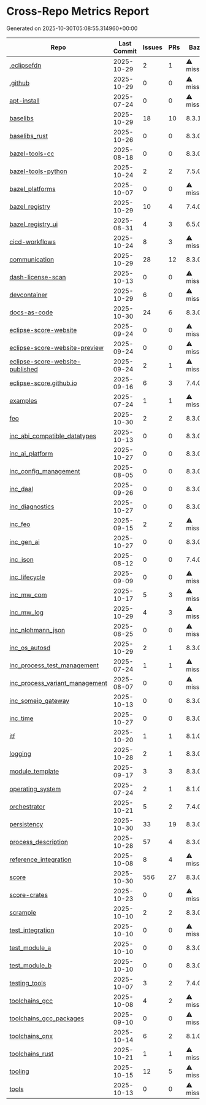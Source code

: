 # Cross-Repo Metrics Report

Generated on 2025-10-30T05:08:55.314960+00:00

| Repo |Last Commit | Issues | PRs | Bazel | Lint | CI | Test Coverage | Latest Release | Stars | Forks |
|------|------------|--------|-----|-------|------|----|---------------|----------------|-------|-------|
| [.eclipsefdn](https://github.com/eclipse-score/.eclipsefdn) | 2025-10-29 | 2 | 1 | ⚠️ missing | ❌ no | ✅ yes | ❌ no | - | 0 | 25 |
| [.github](https://github.com/eclipse-score/.github) | 2025-10-29 | 0 | 0 | ⚠️ missing | ❌ no | ✅ yes | ❌ no | - | 0 | 5 |
| [apt-install](https://github.com/eclipse-score/apt-install) | 2025-07-24 | 0 | 0 | ⚠️ missing | ❌ no | ✅ yes | ❌ no | - | 0 | 1 |
| [baselibs](https://github.com/eclipse-score/baselibs) | 2025-10-29 | 18 | 10 | 8.3.1 | ❌ no | ✅ yes | ❌ no | - | 17 | 28 |
| [baselibs_rust](https://github.com/eclipse-score/baselibs_rust) | 2025-10-26 | 0 | 0 | 8.3.0 | ❌ no | ✅ yes | ❌ no | - | 0 | 1 |
| [bazel-tools-cc](https://github.com/eclipse-score/bazel-tools-cc) | 2025-08-18 | 0 | 0 | 8.3.0 | ❌ no | ✅ yes | ❌ no | - | 0 | 2 |
| [bazel-tools-python](https://github.com/eclipse-score/bazel-tools-python) | 2025-10-24 | 2 | 2 | 7.5.0 | ✅ yes | ✅ yes | ❌ no | 2025-10-24 | 0 | 2 |
| [bazel_platforms](https://github.com/eclipse-score/bazel_platforms) | 2025-10-07 | 0 | 0 | ⚠️ missing | ❌ no | ❌ no | ❌ no | - | 1 | 4 |
| [bazel_registry](https://github.com/eclipse-score/bazel_registry) | 2025-10-29 | 10 | 4 | 7.4.0 | ❌ no | ✅ yes | ❌ no | - | 2 | 15 |
| [bazel_registry_ui](https://github.com/eclipse-score/bazel_registry_ui) | 2025-08-31 | 4 | 3 | 6.5.0 | ❌ no | ✅ yes | ❌ no | - | 0 | 2 |
| [cicd-workflows](https://github.com/eclipse-score/cicd-workflows) | 2025-10-24 | 8 | 3 | ⚠️ missing | ❌ no | ✅ yes | ❌ no | - | 0 | 5 |
| [communication](https://github.com/eclipse-score/communication) | 2025-10-29 | 28 | 12 | 8.3.0 | ❌ no | ✅ yes | ❌ no | - | 27 | 28 |
| [dash-license-scan](https://github.com/eclipse-score/dash-license-scan) | 2025-10-13 | 0 | 0 | ⚠️ missing | ❌ no | ❌ no | ❌ no | - | 0 | 1 |
| [devcontainer](https://github.com/eclipse-score/devcontainer) | 2025-10-29 | 6 | 0 | ⚠️ missing | ✅ yes | ✅ yes | ❌ no | - | 1 | 5 |
| [docs-as-code](https://github.com/eclipse-score/docs-as-code) | 2025-10-30 | 24 | 6 | 8.3.0 | ❌ no | ✅ yes | ❌ no | 2025-10-08 | 3 | 17 |
| [eclipse-score-website](https://github.com/eclipse-score/eclipse-score-website) | 2025-09-24 | 0 | 0 | ⚠️ missing | ❌ no | ✅ yes | ❌ no | - | 0 | 8 |
| [eclipse-score-website-preview](https://github.com/eclipse-score/eclipse-score-website-preview) | 2025-09-24 | 0 | 0 | ⚠️ missing | ❌ no | ❌ no | ❌ no | - | 0 | 1 |
| [eclipse-score-website-published](https://github.com/eclipse-score/eclipse-score-website-published) | 2025-09-24 | 2 | 1 | ⚠️ missing | ❌ no | ❌ no | ❌ no | - | 0 | 1 |
| [eclipse-score.github.io](https://github.com/eclipse-score/eclipse-score.github.io) | 2025-09-16 | 6 | 3 | 7.4.0 | ✅ yes | ✅ yes | ❌ no | - | 8 | 15 |
| [examples](https://github.com/eclipse-score/examples) | 2025-07-24 | 1 | 1 | ⚠️ missing | ❌ no | ❌ no | ❌ no | - | 0 | 4 |
| [feo](https://github.com/eclipse-score/feo) | 2025-10-30 | 2 | 2 | 8.3.0 | ❌ no | ✅ yes | ❌ no | - | 1 | 6 |
| [inc_abi_compatible_datatypes](https://github.com/eclipse-score/inc_abi_compatible_datatypes) | 2025-10-13 | 0 | 0 | 8.3.0 | ❌ no | ✅ yes | ❌ no | - | 0 | 2 |
| [inc_ai_platform](https://github.com/eclipse-score/inc_ai_platform) | 2025-10-27 | 0 | 0 | 8.3.0 | ❌ no | ✅ yes | ❌ no | - | 0 | 1 |
| [inc_config_management](https://github.com/eclipse-score/inc_config_management) | 2025-08-05 | 0 | 0 | 8.3.0 | ❌ no | ✅ yes | ❌ no | - | 1 | 1 |
| [inc_daal](https://github.com/eclipse-score/inc_daal) | 2025-09-26 | 0 | 0 | 8.3.0 | ❌ no | ✅ yes | ❌ no | - | 2 | 1 |
| [inc_diagnostics](https://github.com/eclipse-score/inc_diagnostics) | 2025-10-27 | 0 | 0 | 8.3.0 | ❌ no | ✅ yes | ❌ no | - | 0 | 1 |
| [inc_feo](https://github.com/eclipse-score/inc_feo) | 2025-09-15 | 2 | 2 | ⚠️ missing | ❌ no | ✅ yes | ❌ no | - | 8 | 9 |
| [inc_gen_ai](https://github.com/eclipse-score/inc_gen_ai) | 2025-10-27 | 0 | 0 | 8.3.0 | ❌ no | ✅ yes | ❌ no | - | 0 | 1 |
| [inc_json](https://github.com/eclipse-score/inc_json) | 2025-08-12 | 0 | 0 | 7.4.0 | ❌ no | ✅ yes | ❌ no | - | 0 | 1 |
| [inc_lifecycle](https://github.com/eclipse-score/inc_lifecycle) | 2025-09-09 | 0 | 0 | ⚠️ missing | ❌ no | ❌ no | ❌ no | - | 0 | 2 |
| [inc_mw_com](https://github.com/eclipse-score/inc_mw_com) | 2025-10-17 | 5 | 3 | ⚠️ missing | ❌ no | ❌ no | ❌ no | - | 5 | 9 |
| [inc_mw_log](https://github.com/eclipse-score/inc_mw_log) | 2025-10-29 | 4 | 3 | ⚠️ missing | ❌ no | ❌ no | ❌ no | - | 0 | 7 |
| [inc_nlohmann_json](https://github.com/eclipse-score/inc_nlohmann_json) | 2025-08-25 | 0 | 0 | ⚠️ missing | ❌ no | ✅ yes | ❌ no | - | 1 | 2 |
| [inc_os_autosd](https://github.com/eclipse-score/inc_os_autosd) | 2025-10-29 | 2 | 1 | 8.3.0 | ❌ no | ✅ yes | ❌ no | - | 0 | 4 |
| [inc_process_test_management](https://github.com/eclipse-score/inc_process_test_management) | 2025-07-24 | 1 | 1 | ⚠️ missing | ❌ no | ❌ no | ❌ no | - | 0 | 3 |
| [inc_process_variant_management](https://github.com/eclipse-score/inc_process_variant_management) | 2025-08-07 | 0 | 0 | ⚠️ missing | ❌ no | ✅ yes | ❌ no | - | 0 | 3 |
| [inc_someip_gateway](https://github.com/eclipse-score/inc_someip_gateway) | 2025-10-13 | 0 | 0 | 8.3.0 | ❌ no | ✅ yes | ❌ no | - | 0 | 2 |
| [inc_time](https://github.com/eclipse-score/inc_time) | 2025-10-27 | 0 | 0 | 8.3.0 | ❌ no | ✅ yes | ❌ no | - | 0 | 1 |
| [itf](https://github.com/eclipse-score/itf) | 2025-10-20 | 1 | 1 | 8.1.0 | ❌ no | ✅ yes | ✅ yes | 2025-09-23 | 0 | 8 |
| [logging](https://github.com/eclipse-score/logging) | 2025-10-28 | 2 | 1 | 8.3.0 | ❌ no | ✅ yes | ❌ no | 2025-10-24 | 0 | 3 |
| [module_template](https://github.com/eclipse-score/module_template) | 2025-09-17 | 3 | 3 | 8.3.0 | ❌ no | ✅ yes | ❌ no | - | 3 | 11 |
| [operating_system](https://github.com/eclipse-score/operating_system) | 2025-07-24 | 2 | 1 | 8.1.0 | ❌ no | ❌ no | ❌ no | - | 1 | 2 |
| [orchestrator](https://github.com/eclipse-score/orchestrator) | 2025-10-21 | 5 | 2 | 7.4.0 | ❌ no | ✅ yes | ❌ no | - | 3 | 8 |
| [persistency](https://github.com/eclipse-score/persistency) | 2025-10-30 | 33 | 19 | 8.3.0 | ❌ no | ✅ yes | ❌ no | 2025-07-03 | 1 | 16 |
| [process_description](https://github.com/eclipse-score/process_description) | 2025-10-28 | 57 | 4 | 8.3.0 | ❌ no | ✅ yes | ❌ no | 2025-10-09 | 1 | 10 |
| [reference_integration](https://github.com/eclipse-score/reference_integration) | 2025-10-08 | 8 | 4 | ⚠️ missing | ❌ no | ❌ no | ❌ no | - | 3 | 10 |
| [score](https://github.com/eclipse-score/score) | 2025-10-30 | 556 | 27 | 8.3.0 | ✅ yes | ✅ yes | ❌ no | - | 74 | 64 |
| [score-crates](https://github.com/eclipse-score/score-crates) | 2025-10-23 | 0 | 0 | ⚠️ missing | ❌ no | ❌ no | ❌ no | 2025-10-23 | 1 | 5 |
| [scrample](https://github.com/eclipse-score/scrample) | 2025-10-10 | 2 | 2 | 8.3.0 | ❌ no | ✅ yes | ❌ no | - | 0 | 1 |
| [test_integration](https://github.com/eclipse-score/test_integration) | 2025-10-10 | 0 | 0 | ⚠️ missing | ❌ no | ❌ no | ❌ no | - | 0 | 1 |
| [test_module_a](https://github.com/eclipse-score/test_module_a) | 2025-10-10 | 0 | 0 | 8.3.0 | ❌ no | ✅ yes | ❌ no | - | 0 | 1 |
| [test_module_b](https://github.com/eclipse-score/test_module_b) | 2025-10-10 | 0 | 0 | 8.3.0 | ❌ no | ✅ yes | ❌ no | - | 0 | 1 |
| [testing_tools](https://github.com/eclipse-score/testing_tools) | 2025-10-07 | 3 | 2 | 7.4.0 | ❌ no | ❌ no | ❌ no | 2025-10-07 | 1 | 3 |
| [toolchains_gcc](https://github.com/eclipse-score/toolchains_gcc) | 2025-10-08 | 4 | 2 | ⚠️ missing | ❌ no | ❌ no | ❌ no | 2025-05-23 | 4 | 9 |
| [toolchains_gcc_packages](https://github.com/eclipse-score/toolchains_gcc_packages) | 2025-09-10 | 0 | 0 | ⚠️ missing | ❌ no | ✅ yes | ❌ no | - | 0 | 6 |
| [toolchains_qnx](https://github.com/eclipse-score/toolchains_qnx) | 2025-10-14 | 6 | 2 | 8.1.0 | ❌ no | ✅ yes | ❌ no | - | 3 | 7 |
| [toolchains_rust](https://github.com/eclipse-score/toolchains_rust) | 2025-10-21 | 1 | 1 | ⚠️ missing | ❌ no | ❌ no | ❌ no | - | 1 | 5 |
| [tooling](https://github.com/eclipse-score/tooling) | 2025-10-15 | 12 | 5 | ⚠️ missing | ❌ no | ✅ yes | ❌ no | 2025-08-28 | 5 | 13 |
| [tools](https://github.com/eclipse-score/tools) | 2025-10-13 | 0 | 0 | ⚠️ missing | ❌ no | ❌ no | ❌ no | - | 1 | 1 |